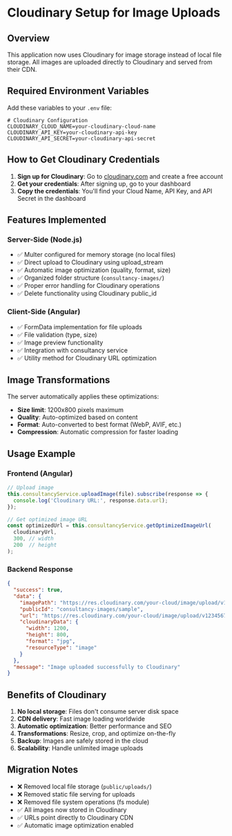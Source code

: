 # Cloudinary Setup for Image Uploads

## Overview
This application now uses Cloudinary for image storage instead of local file storage. All images are uploaded directly to Cloudinary and served from their CDN.

## Required Environment Variables

Add these variables to your `.env` file:

```env
# Cloudinary Configuration
CLOUDINARY_CLOUD_NAME=your-cloudinary-cloud-name
CLOUDINARY_API_KEY=your-cloudinary-api-key
CLOUDINARY_API_SECRET=your-cloudinary-api-secret
```

## How to Get Cloudinary Credentials

1. **Sign up for Cloudinary**: Go to [cloudinary.com](https://cloudinary.com) and create a free account
2. **Get your credentials**: After signing up, go to your dashboard
3. **Copy the credentials**: You'll find your Cloud Name, API Key, and API Secret in the dashboard

## Features Implemented

### Server-Side (Node.js)
- ✅ Multer configured for memory storage (no local files)
- ✅ Direct upload to Cloudinary using upload_stream
- ✅ Automatic image optimization (quality, format, size)
- ✅ Organized folder structure (`consultancy-images/`)
- ✅ Proper error handling for Cloudinary operations
- ✅ Delete functionality using Cloudinary public_id

### Client-Side (Angular)
- ✅ FormData implementation for file uploads
- ✅ File validation (type, size)
- ✅ Image preview functionality
- ✅ Integration with consultancy service
- ✅ Utility method for Cloudinary URL optimization

## Image Transformations

The server automatically applies these optimizations:
- **Size limit**: 1200x800 pixels maximum
- **Quality**: Auto-optimized based on content
- **Format**: Auto-converted to best format (WebP, AVIF, etc.)
- **Compression**: Automatic compression for faster loading

## Usage Example

### Frontend (Angular)
```typescript
// Upload image
this.consultancyService.uploadImage(file).subscribe(response => {
  console.log('Cloudinary URL:', response.data.url);
});

// Get optimized image URL
const optimizedUrl = this.consultancyService.getOptimizedImageUrl(
  cloudinaryUrl, 
  300, // width
  200  // height
);
```

### Backend Response
```json
{
  "success": true,
  "data": {
    "imagePath": "https://res.cloudinary.com/your-cloud/image/upload/v1234567890/consultancy-images/sample.jpg",
    "publicId": "consultancy-images/sample",
    "url": "https://res.cloudinary.com/your-cloud/image/upload/v1234567890/consultancy-images/sample.jpg",
    "cloudinaryData": {
      "width": 1200,
      "height": 800,
      "format": "jpg",
      "resourceType": "image"
    }
  },
  "message": "Image uploaded successfully to Cloudinary"
}
```

## Benefits of Cloudinary

1. **No local storage**: Files don't consume server disk space
2. **CDN delivery**: Fast image loading worldwide
3. **Automatic optimization**: Better performance and SEO
4. **Transformations**: Resize, crop, and optimize on-the-fly
5. **Backup**: Images are safely stored in the cloud
6. **Scalability**: Handle unlimited image uploads

## Migration Notes

- ❌ Removed local file storage (`public/uploads/`)
- ❌ Removed static file serving for uploads
- ❌ Removed file system operations (fs module)
- ✅ All images now stored in Cloudinary
- ✅ URLs point directly to Cloudinary CDN
- ✅ Automatic image optimization enabled 